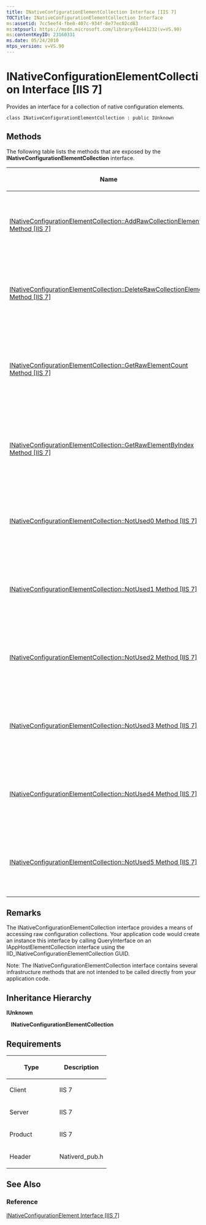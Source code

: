 ```yaml
---
title: INativeConfigurationElementCollection Interface [IIS 7]
TOCTitle: INativeConfigurationElementCollection Interface
ms:assetid: 7cc5eef4-fbe8-407c-934f-8e77ec02cd83
ms:mtpsurl: https://msdn.microsoft.com/library/Ee441232(v=VS.90)
ms:contentKeyID: 23160331
ms.date: 05/24/2010
mtps_version: v=VS.90
---
```


# INativeConfigurationElementCollection Interface \[IIS 7\]

Provides an interface for a collection of native configuration elements.

    class INativeConfigurationElementCollection : public IUnknown

## Methods

The following table lists the methods that are exposed by the **INativeConfigurationElementCollection** interface.

<table>
<colgroup>
<col style="width: 50%" />
<col style="width: 50%" />
</colgroup>
<thead>
<tr class="header">
<th><p>Name</p></th>
<th><p>Description</p></th>
</tr>
</thead>
<tbody>
<tr class="odd">
<td><p><a href="inativeconfigurationelementcollection-addrawcollectionelement-method.md">INativeConfigurationElementCollection::AddRawCollectionElement Method [IIS 7]</a></p></td>
<td><p>Adds a configuration element to a collection of native configuration elements.</p></td>
</tr>
<tr class="even">
<td><p><a href="inativeconfigurationelementcollection-deleterawcollectionelement-method.md">INativeConfigurationElementCollection::DeleteRawCollectionElement Method [IIS 7]</a></p></td>
<td><p>Deletes a configuration element from a collection of native configuration elements.</p></td>
</tr>
<tr class="odd">
<td><p><a href="inativeconfigurationelementcollection-getrawelementcount-method.md">INativeConfigurationElementCollection::GetRawElementCount Method [IIS 7]</a></p></td>
<td><p>Retrieves a configuration element from a collection of native configuration elements based on its index.</p></td>
</tr>
<tr class="even">
<td><p><a href="inativeconfigurationelementcollection-getrawelementbyindex-method.md">INativeConfigurationElementCollection::GetRawElementByIndex Method [IIS 7]</a></p></td>
<td><p>Returns the number of elements within a collection of native configuration elements.</p></td>
</tr>
<tr class="odd">
<td><p><a href="inativeconfigurationelementcollection-notused0-method.md">INativeConfigurationElementCollection::NotUsed0 Method [IIS 7]</a></p></td>
<td><p>This is an infrastructure method that is not intended to be called directly.</p></td>
</tr>
<tr class="even">
<td><p><a href="inativeconfigurationelementcollection-notused1-method.md">INativeConfigurationElementCollection::NotUsed1 Method [IIS 7]</a></p></td>
<td><p>This is an infrastructure method that is not intended to be called directly.</p></td>
</tr>
<tr class="odd">
<td><p><a href="inativeconfigurationelementcollection-notused2-method.md">INativeConfigurationElementCollection::NotUsed2 Method [IIS 7]</a></p></td>
<td><p>This is an infrastructure method that is not intended to be called directly.</p></td>
</tr>
<tr class="even">
<td><p><a href="inativeconfigurationelementcollection-notused3-method.md">INativeConfigurationElementCollection::NotUsed3 Method [IIS 7]</a></p></td>
<td><p>This is an infrastructure method that is not intended to be called directly.</p></td>
</tr>
<tr class="odd">
<td><p><a href="inativeconfigurationelementcollection-notused4-method.md">INativeConfigurationElementCollection::NotUsed4 Method [IIS 7]</a></p></td>
<td><p>This is an infrastructure method that is not intended to be called directly.</p></td>
</tr>
<tr class="even">
<td><p><a href="inativeconfigurationelementcollection-notused5-method.md">INativeConfigurationElementCollection::NotUsed5 Method [IIS 7]</a></p></td>
<td><p>This is an infrastructure method that is not intended to be called directly.</p></td>
</tr>
</tbody>
</table>

## Remarks

The INativeConfigurationElementCollection interface provides a means of accessing raw configuration collections. Your application code would create an instance this interface by calling QueryInterface on an IAppHostElementCollection interface using the IID\_INativeConfigurationElementCollection GUID.

Note: The INativeConfigurationElementCollection interface contains several infrastructure methods that are not intended to be called directly from your application code.

## Inheritance Hierarchy

**IUnknown**

   **INativeConfigurationElementCollection**

## Requirements

<table>
<colgroup>
<col style="width: 50%" />
<col style="width: 50%" />
</colgroup>
<thead>
<tr class="header">
<th><p>Type</p></th>
<th><p>Description</p></th>
</tr>
</thead>
<tbody>
<tr class="odd">
<td><p>Client</p></td>
<td><p>IIS 7</p></td>
</tr>
<tr class="even">
<td><p>Server</p></td>
<td><p>IIS 7</p></td>
</tr>
<tr class="odd">
<td><p>Product</p></td>
<td><p>IIS 7</p></td>
</tr>
<tr class="even">
<td><p>Header</p></td>
<td><p>Nativerd_pub.h</p></td>
</tr>
</tbody>
</table>

## See Also

### Reference

[INativeConfigurationElement Interface \[IIS 7\]](inativeconfigurationelement-interface.md)

